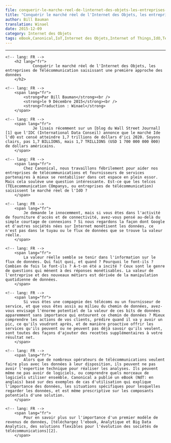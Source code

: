 ```yaml
---
file: conquerir-le-marche-reel-de-linternet-des-objets-les-entreprises-de-telecommunication-saisissant-une-premiere-approche-des-donnees.md
title: "Conquérir le marché réel de l'Internet des Objets, les entreprises de Télécommunication saisissant une première approche des données"
author: Bill Bauman
translation: Winael
date: 2015-12-09
category: Internet des Objets
tags: eBook,Canonical,IoT,Internet des Objets,Internet of Things,IdO,TelCos,Data Analysis,Analyses de données
---
```


<meta http-equiv='Content-Type' content='text/html; charset=utf-8' />

<!-- Chapeau -->

<!-- /Chapeau -->

----------


<!-- lang: EN
    <span lang="en">
        ## Capturing the real IoT market, Telcos taking a data first approach
    </span>
    -->

    <!-- lang: FR -->
        <h2 lang="fr">
                Conquérir le marché réel de l'Internet des Objets, les entreprises de Télécommunication saisissant une première approche des données
        </h2>

<!-- lang: EN
    <span lang="en">
        **By Bill Bauman**  
        **on 9 December 2015**  
        **Translation: Winael
    </span>
    -->

    <!-- lang: FR -->
        <span lang="fr">
            <strong>Par Bill Bauman</strong><br />
            <strong>le 9 Décembre 2015</strong><br />
            <strong>Traduction : Winael</strong>
        </span>

<!-- lang: EN
    <span lang="en">
        I recently read on a [Wall Street Journal blog][1] that IDC says the IoT market is supposed to reach $1.7 Trillion by 2020. Let’s be clear here, not 1.7 BILLION, but 1.7 TRILLION US Dollars.
    </span>
    -->

    <!-- lang: FR -->
        <span lang="fr">
                Je lisais récemment sur un [blog du Wall Street Journal][1] que l'IDC (International Data Conseil) annonce que le marché Ide l'dO est censé atteindre 1,7 trillions de dollars d'ici 2020. Soyons clairs, pas 1,7 BILLIONS, mais 1,7 TRILLIONS (USD 1 700 000 000 000) de dollars américains. 
        </span>

<!-- lang: EN
    <span lang="en">
        At Canonical, we’re feverishly working to help our telco and service provider partners best monetize themselves in that burgeoning space. But it raises an interesting question. Are telcos capturing the real IoT market?
    </span>
    -->

    <!-- lang: FR -->
        <span lang="fr">
            Chez Canonical, nous travaillons fébrilement pour aider nos entreprises de télécommunications et fournisseurs de services partenaires à mieux se rentabiliser dans cet espace en plein essor. Mais cela soulève une question intéressante. Est-ce que les telcos (TELecommunication COmpanys, ou entreprises de télécommunication) saisissent le marché réel de l'IdO ?
        </span>

<!-- lang: EN
    <span lang="en">
        I innocently ask, but if you’re in the business of providing access and connectivity, have you thought beyond just brokering connections? If we look at how Google and other born-on-the-net companies monetize data, it isn’t the data pipe or the data flow that holds the real value.
    </span>
    -->

    <!-- lang: FR -->
        <span lang="fr">
            Je demande le innocemment, mais si vous êtes dans l'activité de fourniture d'accès et de connectivité, avez-vous pensé au-delà du simple courtage de connexions ? Si nous regardons la façon dont Google et d'autres sociétés nées sur Internet monétisent les données, ce n'est pas dans le tuyau ou le flux de données que se trouve la valeur réelle.
        </span>

<!-- lang: EN
    <span lang="en">
        The real value seems to be held in the information about the data flow. Who’s doing what, and when? Why are they doing it? How often do they do it? Was it prompted? These are the sort of questions that lead to monetized answers. Business value and new lines of business are derived from data manipulation every day.
    </span>
    -->

    <!-- lang: FR -->
        <span lang="fr">
            La valeur réelle semble se tenir dans l'information sur le flux de données. Qui fait quoi, et quand ? Pourquoi le font-ils ? Combien de fois le font-ils ? A-t-on été a incité ? Ceux sont le genre de questions qui mènent à des réponses monétisables. La valeur de l'entreprise et des nouveaux métiers est dérivée de la manipulation quotidienne de données.
        </span>

<!-- lang: EN
    <span lang="en">
        If you’re a telco or a service provider, and you’re sitting in the middle of the data path, have you considered the tremendous potential value of the seemingly irrelevant bits of data surrounding that data path? Better understanding your customers’ actions, predicting when they’ll spike, what they’ll want next, and proactively offerings services that they may or may not already know they want, are all ways of adding additional revenue to your bottom line.
    </span>
    -->

    <!-- lang: FR -->
        <span lang="fr">
            Si vous êtes une compagnie des télécoms ou un fournisseur de service, et que vous êtes assis au milieu du chemin de données, avez-vous envisagé l'énorme potentiel de la valeur de ces bits de données apparemment sans importance qui entourent ce chemin de données ? Mieux comprendre les actions de vos clients, prédire quand il va y avoir un pic, ce qu'ils voudront après, et de manière proactive offrir les services qu'ils peuvent ou ne peuvent pas déjà savoir qu'ils veulent, sont toutes des façons d'ajouter des recettes supplémentaires à votre résultat net.
        </span>

<!-- lang: EN
    <span lang="en">
        While many telcos want to do more with the data available to them, they may not have the technical expertise to do the analysis. They may not even have the software, or understand which pieces of software to use together. Canonical has published a use-case example-based eBook that explains the importance of the data, specific situations to look at the data, and is even prescriptive as to the potential components of a solution.
    </span>
    -->

    <!-- lang: FR -->
        <span lang="fr">
            Alors que de nombreux opérateurs de télécommunications veulent faire plus avec les données à leur disposition, ils peuvent ne pas avoir l'expertise technique pour réaliser les analyses. Ils peuvent même ne pas avoir de logiciels, ou comprendre quels morceaux de logiciels utiliser ensemble. Canonical a publié un eBook (NdT: en anglais) basé sur des exemples de cas d'utilisation qui explique l'importance des données, les situations spécifiques pour lesquelles regarder les données, et est même prescriptive sur les composants potentiels d'une solution.
        </span>

<!-- lang: EN
    <span lang="en">
        To learn more about the importance of a data first revenue model, [download the eBook, Analytics and Big Data, Flexible Solutions for Evolving Telcos][2].
    </span>
    -->

    <!-- lang: FR -->
        <span lang="fr">
            Pour en savoir plus sur l'importance d'un premier modèle de revenus de données, [téléchargez l'ebook, Analytique et Big Data Analytics, des solutions flexibles pour l'évolution des sociétés de télécommunications][2].
        </span>

[1]: http://blogs.wsj.com/cio/2015/06/02/internet-of-things-market-to-reach-1-7-trillion-by-2020-idc/
[2]: https://pages.ubuntu.com/BigDataTelcos.html?utm_source=Blog&utm_medium=Insights&utm_campaign=FY16Q3_Big_Data_Telcos_Ebook&_ga=1.53730415.653919164.1444329257

